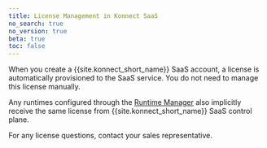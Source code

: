 ```yaml
---
title: License Management in Konnect SaaS
no_search: true
no_version: true
beta: true
toc: false
---
```


When you create a {{site.konnect_short_name}} SaaS account, a license is
automatically provisioned to the SaaS service. You do not need to manage this
license manually.

Any runtimes configured through the [Runtime Manager](/konnect/runtime-manager)
also implicitly receive the same license from {{site.konnect_short_name}} SaaS
control plane.

For any license questions, contact your sales representative.
